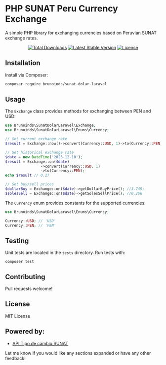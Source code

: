 # PHP SUNAT Peru Currency Exchange

A simple PHP library for exchanging currencies based on Peruvian SUNAT exchange rates.

<p align="center">
<a href="https://packagist.org/packages/brunoinds/sunat-dolar-laravel"><img src="https://img.shields.io/packagist/dt/brunoinds/sunat-dolar-laravel" alt="Total Downloads"></a>
<a href="https://packagist.org/packages/brunoinds/sunat-dolar-laravel"><img src="https://img.shields.io/packagist/v/brunoinds/sunat-dolar-laravel" alt="Latest Stable Version"></a>
<a href="https://packagist.org/packages/brunoinds/sunat-dolar-laravel"><img src="https://img.shields.io/packagist/l/brunoinds/sunat-dolar-laravel" alt="License"></a>
</p>


## Installation

Install via Composer:

```bash
composer require brunoinds/sunat-dolar-laravel
```

## Usage

The `Exchange` class provides methods for exchanging between PEN and USD:

```php
use Brunoinds\SunatDolarLaravel\Exchange;
use Brunoinds\SunatDolarLaravel\Enums\Currency;

// Get current exchange rate
$result = Exchange::now()->convert(Currency::USD, 1)->to(Currency::PEN);

// Get historical exchange rate 
$date = new DateTime('2023-12-10');
$result = Exchange::on($date)
                ->convert(Currency::USD, 1)
                ->to(Currency::PEN);
echo $result // 0.27

// Get buy/sell prices
$dollarBuy = Exchange::on($date)->getDollarBuyPrice(); //3.749;
$solesSell = Exchange::on($date)->getSolesSellPrice(); //0.266
```

The `Currency` enum provides constants for the supported currencies:

```php
use Brunoinds\SunatDolarLaravel\Enums\Currency;

Currency::USD; // 'USD'
Currency::PEN; // 'PEN' 
```

## Testing

Unit tests are located in the `tests` directory. Run tests with:

```
composer test
```

## Contributing

Pull requests welcome!

## License

MIT License

## Powered by:
- [API Tipo de cambio SUNAT](https://apis.net.pe/api-tipo-cambio.html)

Let me know if you would like any sections expanded or have any other feedback!
